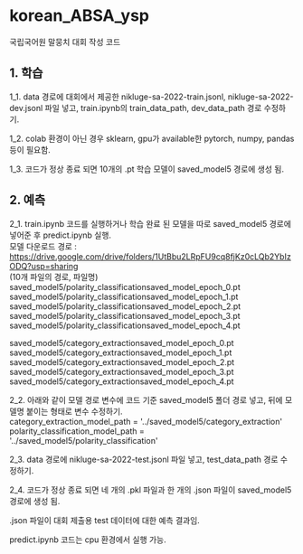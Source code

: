 # korean_ABSA_ysp  
국립국어원 말뭉치 대회 작성 코드  
## 1. 학습  

1_1. data 경로에 대회에서 제공한 nikluge-sa-2022-train.jsonl, nikluge-sa-2022-dev.jsonl 파일 넣고, train.ipynb의 train_data_path, dev_data_path 경로 수정하기.  

1_2. colab 환경이 아닌 경우 sklearn, gpu가 available한 pytorch, numpy, pandas 등이 필요함.  

1_3. 코드가 정상 종료 되면 10개의 .pt 학습 모델이 saved_model5 경로에 생성 됨.  

## 2. 예측  

2_1. train.ipynb 코드를 실행하거나 학습 완료 된 모델을 따로 saved_model5 경로에 넣어준 후 predict.ipynb 실행.  
모델 다운로드 경로 : https://drive.google.com/drive/folders/1UtBbu2LRpFU9cq8fjKz0cLQb2YbIzODQ?usp=sharing  
(10개 파일의 경로, 파일명)  
saved_model5/polarity_classificationsaved_model_epoch_0.pt  
saved_model5/polarity_classificationsaved_model_epoch_1.pt  
saved_model5/polarity_classificationsaved_model_epoch_2.pt  
saved_model5/polarity_classificationsaved_model_epoch_3.pt  
saved_model5/polarity_classificationsaved_model_epoch_4.pt  
  
saved_model5/category_extractionsaved_model_epoch_0.pt  
saved_model5/category_extractionsaved_model_epoch_1.pt  
saved_model5/category_extractionsaved_model_epoch_2.pt  
saved_model5/category_extractionsaved_model_epoch_3.pt  
saved_model5/category_extractionsaved_model_epoch_4.pt  

2_2. 아래와 같이 모델 경로 변수에 코드 기준 saved_model5 폴더 경로 넣고, 뒤에 모델명 붙이는 형태로 변수 수정하기.  
category_extraction_model_path = '../saved_model5/category_extraction'  
polarity_classification_model_path = '../saved_model5/polarity_classification'  

2_3. data 경로에 nikluge-sa-2022-test.jsonl 파일 넣고, test_data_path 경로 수정하기.  

2_4. 코드가 정상 종료 되면 네 개의 .pkl 파일과 한 개의 .json 파일이 saved_model5 경로에 생성 됨.  

.json 파일이 대회 제출용 test 데이터에 대한 예측 결과임.  

predict.ipynb 코드는 cpu 환경에서 실행 가능.  
